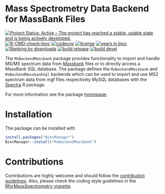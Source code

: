 # Mass Spectrometry Data Backend for MassBank Files

[![Project Status: Active – The project has reached a stable, usable state and is being actively developed.](https://www.repostatus.org/badges/latest/active.svg)](https://www.repostatus.org/#active)
[![R-CMD-check-bioc](https://github.com/RforMassSpectrometry/MsBackendMassbank/workflows/R-CMD-check-bioc/badge.svg)](https://github.com/RforMassSpectrometry/MsBackendMassbank/actions?query=workflow%3AR-CMD-check-bioc)
[![codecov](https://codecov.io/gh/rformassspectrometry/MsBackendMassbank/branch/main/graph/badge.svg?token=OZ4Z5VN50J)](https://codecov.io/gh/rformassspectrometry/MsBackendMassbank)
[![license](https://img.shields.io/badge/license-Artistic--2.0-brightgreen.svg)](https://opensource.org/licenses/Artistic-2.0)
[![years in bioc](http://bioconductor.org/shields/years-in-bioc/MsBackendMassbank.svg)](https://bioconductor.org/packages/release/bioc/html/MsBackendMassbank.html)
[![Ranking by downloads](http://bioconductor.org/shields/downloads/release/MsBackendMassbank.svg)](https://bioconductor.org/packages/stats/bioc/MsBackendMassbank/)
[![build release](http://bioconductor.org/shields/build/release/bioc/MsBackendMassbank.svg)](https://bioconductor.org/checkResults/release/bioc-LATEST/MsBackendMassbank/)
[![build devel](http://bioconductor.org/shields/build/devel/bioc/MsBackendMassbank.svg)](https://bioconductor.org/checkResults/devel/bioc-LATEST/MsBackendMassbank/)

The `MsBackendMassbank` package provides functionality to import and handle
MS/MS spectrum data from [Massbank](https://github.com/MassBank/MassBank-data)
files or to directly access a MassBank SQL database.  The package defines the
`MsBackendMassbank` and `MsBackendMassbankSql` backends which can be used to
import and use MS2 spectrum data from mgf files respectively MySQL databases
with the [Spectra](https://github.com/rformassspectrometry/Spectra) R package.

For more information see the package
[homepage](https://rformassspectrometry.github.io/MsBackendMassbank).


# Installation

The package can be installed with

```r
install.packages("BiocManager")
BiocManager::install("MsBackendMassbank")
```


# Contributions

Contributions are highly welcome and should follow the [contribution
guidelines](https://rformassspectrometry.github.io/RforMassSpectrometry/articles/RforMassSpectrometry.html#contributions).
Also, please check the coding style guidelines in the [RforMassSpectrometry
vignette](https://rformassspectrometry.github.io/RforMassSpectrometry/articles/RforMassSpectrometry.html).
